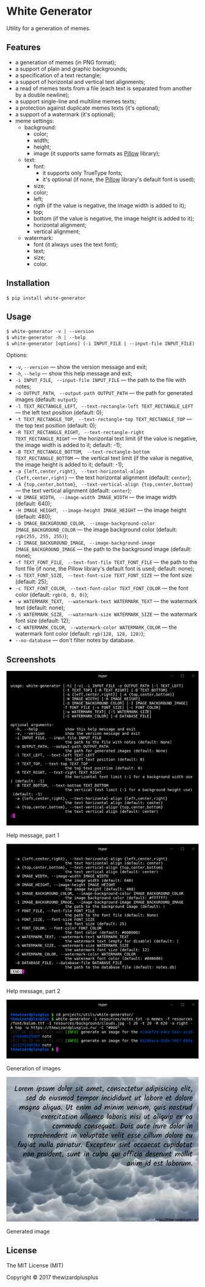# White Generator

Utility for a generation of memes.

## Features

* a generation of memes (in PNG format);
* a support of plain and graphic backgrounds;
* a specification of a text rectangle;
* a support of horizontal and vertical text alignments;
* a read of memes texts from a file (each text is separated from another by a double newline);
* a support single-line and multiline memes texts;
* a protection against duplicate memes texts (it's optional);
* a support of a watermark (it's optional);
* meme settings:
    * background:
        * color;
        * width;
        * height;
        * image (it supports same formats as [Pillow](http://python-pillow.org/) library);
    * text:
        * font:
            * it supports only TrueType fonts;
            * it's optional (if none, the [Pillow](http://python-pillow.org/) library's default font is used);
        * size;
        * color;
        * left;
        * rigth (if the value is negative, the image width is added to it);
        * top;
        * bottom (if the value is negative, the image height is added to it);
        * horizontal alignment;
        * vertical alignment;
    * watermark:
        * font (it always uses the text font);
        * text;
        * size;
        * color.

## Installation

```
$ pip install white-generator
```

## Usage

```
$ white-generator -v | --version
$ white-generator -h | --help
$ white-generator [options] (-i INPUT_FILE | --input-file INPUT_FILE)
```

Options:

* `-v`, `--version` &mdash; show the version message and exit;
* `-h`, `--help` &mdash; show this help message and exit;
* `-i INPUT_FILE`, ` --input-file INPUT_FILE` &mdash; the path to the file with notes;
* `-o OUTPUT_PATH`, ` --output-path OUTPUT_PATH` &mdash; the path for generated images (default: `output`);
* `-l TEXT_RECTANGLE_LEFT`, ` --text-rectangle-left TEXT_RECTANGLE_LEFT` &mdash; the left text position (default: 0);
* `-t TEXT_RECTANGLE_TOP`, ` --text-rectangle-top TEXT_RECTANGLE_TOP` &mdash; the top text position (default: 0);
* `-R TEXT_RECTANGLE_RIGHT`, ` --text-rectangle-right TEXT_RECTANGLE_RIGHT` &mdash; the horizontal text limit (if the value is negative, the image width is added to it; default: -1);
* `-B TEXT_RECTANGLE_BOTTOM`, ` --text-rectangle-bottom TEXT_RECTANGLE_BOTTOM` &mdash; the vertical text limit (if the value is negative, the image height is added to it; default: -1);
* `-a {left,center,right}`, ` --text-horizontal-align {left,center,right}` &mdash; the text horizontal alignment (default: `center`);
* `-A {top,center,bottom}`, ` --text-vertical-align {top,center,bottom}` &mdash; the text vertical alignment (default: `center`);
* `-W IMAGE_WIDTH`, ` --image-width IMAGE_WIDTH` &mdash; the image width (default: 640);
* `-H IMAGE_HEIGHT`, ` --image-height IMAGE_HEIGHT` &mdash; the image height (default: 480);
* `-b IMAGE_BACKGROUND_COLOR`, ` --image-background-color IMAGE_BACKGROUND_COLOR` &mdash; the image background color (default: `rgb(255, 255, 255)`);
* `-I IMAGE_BACKGROUND_IMAGE`, ` --image-background-image IMAGE_BACKGROUND_IMAGE` &mdash; the path to the background image (default: none);
* `-f TEXT_FONT_FILE`, ` --text-font-file TEXT_FONT_FILE` &mdash; the path to the font file (if none, the Pillow library's default font is used; default: none);
* `-s TEXT_FONT_SIZE`, ` --text-font-size TEXT_FONT_SIZE` &mdash; the font size (default: 25);
* `-c TEXT_FONT_COLOR`, ` --text-font-color TEXT_FONT_COLOR` &mdash; the font color (default: `rgb(0, 0, 0)`);
* `-w WATERMARK_TEXT`, ` --watermark-text WATERMARK_TEXT` &mdash; the watermark text (default: none);
* `-S WATERMARK_SIZE`, ` --watermark-size WATERMARK_SIZE` &mdash; the watermark font size (default: 12);
* `-C WATERMARK_COLOR`, ` --watermark-color WATERMARK_COLOR` &mdash; the watermark font color (default: `rgb(128, 128, 128)`);
* `--no-database` &mdash; don't filter notes by database.

## Screenshots

![Help message, part 1](screenshots/screenshot_01.png)

Help message, part 1

![Help message, part 2](screenshots/screenshot_02.png)

Help message, part 2

![Generation of images](screenshots/screenshot_03.png)

Generation of images

![Generated image](screenshots/screenshot_04.png)

Generated image

## License

The MIT License (MIT)

Copyright &copy; 2017 thewizardplusplus
